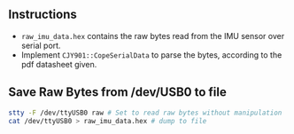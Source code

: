 ## Instructions
- `raw_imu_data.hex` contains the raw bytes read from the IMU sensor over serial port.
- Implement `CJY901::CopeSerialData` to parse the bytes, according to the pdf datasheet given.

## Save Raw Bytes from /dev/USB0 to file
``` bash
stty -F /dev/ttyUSB0 raw # Set to read raw bytes without manipulation
cat /dev/ttyUSB0 > raw_imu_data.hex # dump to file
```
